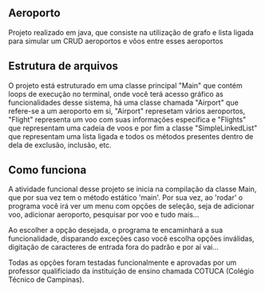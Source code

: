 ## Aeroporto
Projeto realizado em java, que consiste na utilização de grafo e lista ligada para simular um CRUD aeroportos e vôos entre esses aeroportos

## Estrutura de arquivos
O projeto está estruturado em uma classe principal "Main" que contém loops de execução no terminal, onde você terá acesso gráfico as funcionalidades desse sistema, 
há uma classe chamada "Airport" que refere-se a um aeroporto em si, "Airport" represetam vários aeroportos, "Flight" representa um voo com suas informações específica e "Flights" que 
representam uma cadeia de voos e por fim a classe "SimpleLinkedList" que representam uma lista ligada e todos os métodos presentes dentro de dela de exclusão, inclusão, etc. 

## Como funciona
A atividade funcional desse projeto se inicia na compilação da classe Main, que por sua vez tem o método estático 'main'. 
Por sua vez, ao 'rodar' o programa você irá ver um menu com opções de seleção, seja de adicionar voo, adicionar aeroporto, pesquisar por voo e tudo mais... 

Ao escolher a opção desejada, o programa te encaminhará a sua funcionalidade, disparando exceções caso você escolha opções inválidas, digitação de caracteres de entrada fora do padrão
e por aí vai...

Todas as opções foram testadas funcionalmente e aprovadas por um professor qualificiado da instituição de ensino chamada COTUCA (Colégio Técnico de Campinas).
